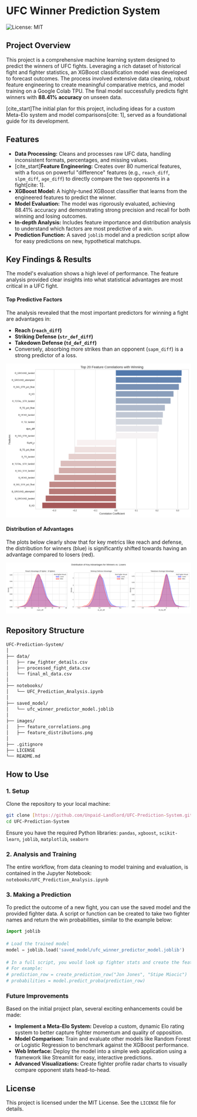 # UFC Winner Prediction System

![License: MIT](https://img.shields.io/badge/License-MIT-yellow.svg)

## Project Overview

This project is a comprehensive machine learning system designed to predict the winners of UFC fights. Leveraging a rich dataset of historical fight and fighter statistics, an XGBoost classification model was developed to forecast outcomes. The process involved extensive data cleaning, robust feature engineering to create meaningful comparative metrics, and model training on a Google Colab TPU. The final model successfully predicts fight winners with **88.41% accuracy** on unseen data.

[cite_start]The initial plan for this project, including ideas for a custom Meta-Elo system and model comparisons[cite: 1], served as a foundational guide for its development.

## Features

-   **Data Processing:** Cleans and processes raw UFC data, handling inconsistent formats, percentages, and missing values.
-   [cite_start]**Feature Engineering:** Creates over 80 numerical features, with a focus on powerful "difference" features (e.g., `reach_diff`, `slpm_diff`, `age_diff`) to directly compare the two opponents in a fight[cite: 1].
-   **XGBoost Model:** A highly-tuned XGBoost classifier that learns from the engineered features to predict the winner.
-   **Model Evaluation:** The model was rigorously evaluated, achieving 88.41% accuracy and demonstrating strong precision and recall for both winning and losing outcomes.
-   **In-depth Analysis:** Includes feature importance and distribution analysis to understand which factors are most predictive of a win.
-   **Prediction Function:** A saved `joblib` model and a prediction script allow for easy predictions on new, hypothetical matchups.

## Key Findings & Results

The model's evaluation shows a high level of performance. The feature analysis provided clear insights into what statistical advantages are most critical in a UFC fight.

#### Top Predictive Factors
The analysis revealed that the most important predictors for winning a fight are advantages in:
-   **Reach (`reach_diff`)**
-   **Striking Defense (`str_def_diff`)**
-   **Takedown Defense (`td_def_diff`)**
-   Conversely, absorbing more strikes than an opponent (`sapm_diff`) is a strong predictor of a loss.

![Feature Correlations](images/feature_correlations.png)

#### Distribution of Advantages
The plots below clearly show that for key metrics like reach and defense, the distribution for winners (blue) is significantly shifted towards having an advantage compared to losers (red).

![Feature Distributions](images/feature_distributions.png)

## Repository Structure

```
UFC-Prediction-System/
│
├── data/
│   ├── raw_fighter_details.csv
│   ├── processed_fight_data.csv
│   └── final_ml_data.csv
│
├── notebooks/
│   └── UFC_Prediction_Analysis.ipynb
│
├── saved_model/
│   └── ufc_winner_predictor_model.joblib
│
├── images/
│   ├── feature_correlations.png
│   ├── feature_distributions.png
│
├── .gitignore
├── LICENSE
└── README.md
```

## How to Use

### 1. Setup
Clone the repository to your local machine:
```bash
git clone [https://github.com/Unpaid-Landlord/UFC-Prediction-System.git](https://github.com/Unpaid-Landlord/UFC-Prediction-System.git)
cd UFC-Prediction-System
```
Ensure you have the required Python libraries:
`pandas`, `xgboost`, `scikit-learn`, `joblib`, `matplotlib`, `seaborn`

### 2. Analysis and Training
The entire workflow, from data cleaning to model training and evaluation, is contained in the Jupyter Notebook:
`notebooks/UFC_Prediction_Analysis.ipynb`

### 3. Making a Prediction
To predict the outcome of a new fight, you can use the saved model and the provided fighter data. A script or function can be created to take two fighter names and return the win probabilities, similar to the example below:
```python
import joblib

# Load the trained model
model = joblib.load('saved_model/ufc_winner_predictor_model.joblib')

# In a full script, you would look up fighter stats and create the feature row
# For example:
# prediction_row = create_prediction_row("Jon Jones", "Stipe Miocic")
# probabilities = model.predict_proba(prediction_row)
```

### Future Improvements

Based on the initial project plan, several exciting enhancements could be made:

-   **Implement a Meta-Elo System:** Develop a custom, dynamic Elo rating system to better capture fighter momentum and quality of opposition.
-   **Model Comparison:** Train and evaluate other models like Random Forest or Logistic Regression to benchmark against the XGBoost performance.
-   **Web Interface:** Deploy the model into a simple web application using a framework like Streamlit for easy, interactive predictions.
-   **Advanced Visualizations:** Create fighter profile radar charts to visually compare opponent stats head-to-head.

## License
This project is licensed under the MIT License. See the `LICENSE` file for details.
